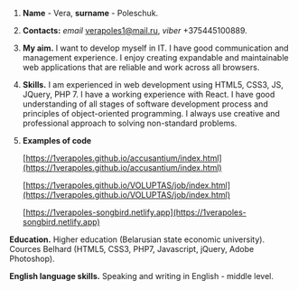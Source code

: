 
1. **Name** - Vera, **surname** - Poleschuk.
2. **Contacts:** *email* verapoles1@mail.ru, *viber* +375445100889.
3. **My aim.** I want to develop myself in IT. I have good communication and management experience. I enjoy creating expandable and maintainable web applications that are reliable and work across all browsers.
4. **Skills.** I am experienced in web development using HTML5, CSS3, JS, JQuery, PHP 7. I have a working experience with React. I have good understanding of all stages of software development process and principles of object-oriented programming. I always use creative and professional approach to solving non-standard problems.
5. **Examples of code**

    [https://1verapoles.github.io/accusantium/index.html](https://1verapoles.github.io/accusantium/index.html)

    [https://1verapoles.github.io/VOLUPTAS/job/index.html](https://1verapoles.github.io/VOLUPTAS/job/index.html)

    [https://1verapoles-songbird.netlify.app](https://1verapoles-songbird.netlify.app)

  **Education.** Higher education (Belarusian state economic university). Cources Belhard (HTML5, CSS3, PHP7, Javascript, jQuery, Adobe Photoshop).
  
  **English language skills.**  Speaking and writing in English - middle level.
